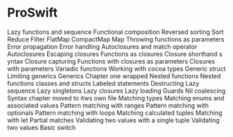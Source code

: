 # ProSwift
Lazy functions and sequence
Functional composition
Reversed sorting
Sort
Reduce
Filter
FlatMap
CompactMap
Map
Throwing functions as parameters
Error propagation
Error handling
Autoclosures and match operator
Autoclosures
Escaping closures
Functions as closures
Closure shorthand s yntax
Closure capturing
Functions with closures as parameters
Closures with parameters
Variadic functions
Working with cocoa types
Generic struct
Limiting generics
Generics
Chapter one wrapped
Nested functions
Nested functions classes and structs
Labeled statements
Destructing
Lazy sequence
Lazy singletons
Lazy closures
Lazy loading
Guards
Nil coalescing
Syntax chapter moved to itws own file
Matching types
Matching enums and associated values
Pattern matching with ranges
Pattern matching with optionals
Pattern matching with loops
Matching calculated tuples
Matching with let
Partial matches
Validating two values with a single tuple
Validating two values
Basic switch
